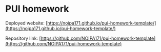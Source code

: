 # PUI homework

Deployed website: [https://noipa171.github.io/pui-homework-template/](https://noipa171.github.io/pui-homework-template/)

Repository link: [https://github.com/NOIPA171/pui-homework-template](https://github.com/NOIPA171/pui-homework-template)
